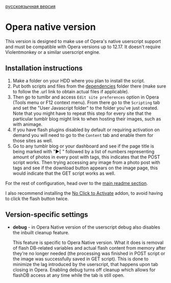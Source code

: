 [русскоязычная версия](README.rus.md)
# Opera native version

This version is designed to make use of Opera's native userscript support and must be compatible with Opera versions up to 12.17. It doesn't require Violentmonkey or a similar userscript engine.

## Installation instructions

1. Make a folder on your HDD where you plan to install the script. 
2. Put both scripts and files from the [dependencies](https://github.com/Seedmanc/Tumblr-image-sorter/tree/master/dependencies) folder there (make sure to follow the .url link to obtain actual files if applicable).
3. Then go to tumlbr and access `Edit site preferences` option in Opera (Tools menu or F12 context menu). From there go to the `Scripting` tab and set the "User Javascript folder" to the folder you've just created. Note that you might have to repeat this step for every site that the particular tumblr blog might link to when hosting their images, such as with animage.
4. If you have flash plugins disabled by default or requiring activation on demand you will need to go to the `Content` tab and enable them for those sites as well. 
5. Go to any tumblr blog or your dashboard and see if the page title is being marked with "▶[ " followed by a list of numbers representing amount of photos in every post with tags, this indicates that the POST script works. Then trying accessing any image from a photo post with tags and see if the download button appears on the image page, this would indicate that the GET script works as well.

For the rest of configuration, head over to the [main readme section](https://github.com/Seedmanc/Tumblr-image-sorter#usage).

I also recommend installing the [No Click to Activate](https://addons.opera.com/en/extensions/details/no-click-to-activate/) addon, to avoid having to click the flash button twice.

## Version-specific settings

* **debug** - in Opera Native version of the userscript debug also disables the inbuilt cleanup feature.

  This feature is specific to Opera Native version. What it does is removal of flash DB-related variables and actual flash content from memory after they're no longer needed (the processing was finished in POST script or the image was successfully saved in GET script). This is done to minimize the lag introduced by the userscript, that happens upon tab closing in Opera. Enabling debug turns off cleanup which allows for flashDB access at any time while the tab is still open.
